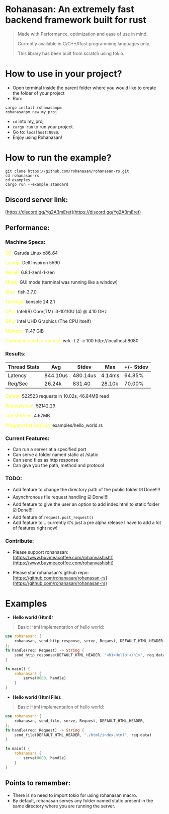 # Rohanasan: An extremely fast backend framework built for rust

> Made with Performance, optimization and ease of use in mind.
>
> Currently available in C/C++/Rust programming languages only.
>
> This library has been built from scratch using tokio.
# How to use in your project?
- Open terminal inside the parent folder where you would like to create the folder of your project
- Run:
```shell
cargo install rohanasanpm
rohanasanpm new my_proj
```
- `cd` into my_proj
- `cargo run` to run your project.
- Go to: `localhost:8080`.
- Enjoy using Rohanasan!

# How to run the example?
```shell
git clone https://github.com/rohanasan/rohanasan-rs.git
cd rohanasan-rs
cd examples
cargo run --example standard
```

## Discord server link:
[https://discord.gg/Yg2A3mEret](https://discord.gg/Yg2A3mEret)

## Performance:
### Machine Specs:
<span style="color: yellow;">OS:</span> Garuda Linux x86_64

<span style="color: yellow;">Laptop:</span> Dell Inspiron 5590

<span style="color: yellow;">Kernel:</span> 6.8.1-zen1-1-zen

<span style="color: yellow;">Mode:</span> GUI mode (terminal was running like a window)

<span style="color: yellow;">Shell:</span> fish 3.7.0

<span style="color: yellow;">Terminal:</span> konsole 24.2.1

<span style="color: yellow;">CPU:</span> Intel(R) Core(TM) i3-10110U (4) @ 4.10 GHz

<span style="color: yellow;">GPU:</span> Intel UHD Graphics (The CPU itself)


<span style="color: yellow;">Memory:</span> 11.47 GiB


<span style="color: yellow;">Command used to run test:</span> wrk -t 2 -c 100 http://localhost:8080

### Results:
| Thread Stats | Avg      | Stdev    | Max    | +/- Stdev |
|--------------|----------|----------|--------|-----------|
| Latency      | 844.10us | 480.14us | 4.14ms | 64.85%    |
| Req/Sec      | 26.24k   | 831.40   | 28.10k | 70.00%    |

<span style="color: yellow;">Output:</span> 522523 requests in 10.02s, 46.84MB read

<span style="color: yellow;">Requests/sec:</span> 52142.29

<span style="color: yellow;">Transfer/sec:</span> 4.67MB

<span style="color: yellow;">Program that was run: </span> examples/hello_world.rs

### Current Features:
- Can run a server at a specified port
- Can serve a folder named static at /static
- Can send files as http response
- Can give you the path, method and protocol
### TODO:
- Add feature to change the directory path of the public folder ☑️ Done!!!!
- Asynchronous file request handling ☑️ Done!!!!
- Add feature to give the user an option to add index.html to static folder ☑️ Done!!!!
- Add feature of `request.post_request()`
- Add feature to... currently it's just a pre alpha release I have to add a lot of features right now!

### Contribute:
- Please support rohanasan:
[https://www.buymeacoffee.com/rohanvashisht](https://www.buymeacoffee.com/rohanvashisht)

- Please star rohanasan's github repo:
[https://github.com/rohanasan/rohanasan-rs](https://github.com/rohanasan/rohanasan-rs)

# Examples
- **Hello world (Html):**
> Basic Html implementation of hello world:
```rust
use rohanasan::{
    rohanasan, send_http_response, serve, Request, DEFAULT_HTML_HEADER,
};
fn handle(req: Request) -> String {
    send_http_response(DEFAULT_HTML_HEADER, "<h1>Hello!</h1>", req.data)
}

fn main() {
    rohanasan! {
        serve(8080, handle)
    }
}
```
- **Hello world (Html File):**
> Basic Html implementation of hello world:
```rust
use rohanasan::{
    rohanasan, send_file, serve, Request, DEFAULT_HTML_HEADER,
};
fn handle(req: Request) -> String {
    send_file(DEFAULT_HTML_HEADER, "./html/index.html", req.data)
}

fn main() {
    rohanasan! {
        serve(8080, handle)
    }
}
```
## Points to remember:
- There is no need to import tokio for using rohanasan macro.
- By default, rohanasan serves any folder named static present in the same directory where you are running the server.
